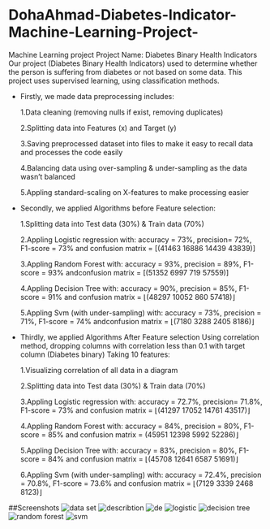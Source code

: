 # DohaAhmad-Diabetes-Indicator-Machine-Learning-Project-
 Machine Learning project
 Project Name: Diabetes Binary Health Indicators
 Our project (Diabetes Binary Health Indicators) used to determine whether the person is suffering from diabetes or not based on some data.
This project uses supervised learning, using classification methods.

- Firstly, we made data preprocessing includes: 

	1.Data cleaning (removing nulls if exist, removing duplicates)
	
	2.Splitting data into Features (x) and Target (y)
	
	3.Saving preprocessed dataset into files to make it easy to recall data and processes the code easily 
	
	4.Balancing data using over-sampling & under-sampling as the data wasn’t balanced 
	
	5.Appling standard-scaling on X-features to make processing easier 

- Secondly, we applied Algorithms before Feature selection:

	1.Splitting data into Test data (30%) & Train data (70%)
	
	2.Appling Logistic regression with: accuracy = 73%, precision= 72%, F1-score = 73% and confusion matrix = [(41463 16886 14439 43839)]
	
	3.Appling Random Forest with: accuracy = 93%, precision = 89%, F1-score = 93% andconfusion matrix = [(51352 6997 719 57559)] 
	
	4.Appling Decision Tree with: accuracy = 90%, precision = 85%, F1-score = 91% and confusion matrix = ⌊(48297 10052 860 57418)⌋
	
	5.Appling Svm (with under-sampling) with: accuracy = 73%, precision = 71%, F1-score = 74% andconfusion matrix = ⌊(7180 3288 2405 8186)⌋
	
- Thirdly, we applied Algorithms After Feature selection Using correlation method, dropping columns with correlation less than 0.1 with target column (Diabetes binary) Taking 10 features:

	1.Visualizing correlation of all data in a diagram 
	
	2.Splitting data into Test data (30%) & Train data (70%)
	
	3.Appling Logistic regression with: accuracy = 72.7%, precision= 71.8%, F1-score = 73% and confusion matrix = ⌊(41297 17052 14761 43517)⌋
	
	4.Appling Random Forest with: accuracy = 84%, precision = 80%, F1-score = 85% and confusion matrix = (45951 12398 5992 52286)⌋    
	
	5.Appling Decision Tree with: accuracy = 83%, precision = 80%, F1-score = 84% and confusion matrix = ⌊(45708 12641 6587 51691)⌋  
	
	6.Appling Svm (with under-sampling) with: accuracy = 72.4%, precision = 70.8%, F1-score = 73.6% and confusion matrix = ⌊(7129 3339 2468 8123)⌋

##Screenshots
![data set](https://user-images.githubusercontent.com/103465018/177391962-6f286d3f-1d7c-4069-b26e-02cfb759481d.PNG)
![describtion](https://user-images.githubusercontent.com/103465018/177391982-64f53610-4dc4-4761-b253-3a882fb277f8.PNG)
![de](https://user-images.githubusercontent.com/103465018/177391994-ab82841e-b112-47ac-850b-06e477913bc1.PNG)
![logistic](https://user-images.githubusercontent.com/103465018/177392010-f6cccedb-d332-4c73-b66d-bc5452267453.PNG)
![decision tree](https://user-images.githubusercontent.com/103465018/177392023-c2ce7e4e-cad9-43d7-bff4-5abd8affd835.PNG)
![random forest](https://user-images.githubusercontent.com/103465018/177392034-5ba586de-6fa6-4c6b-9a07-29c5c4c4260b.PNG)
![svm](https://user-images.githubusercontent.com/103465018/177392047-21361ec6-584d-42d4-8538-d2dd661b20d1.PNG)







